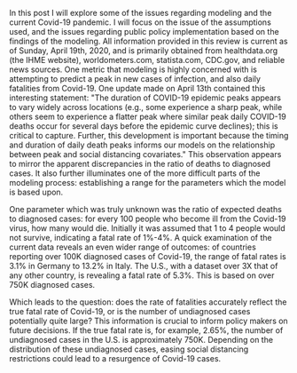   In this post I will explore some of the issues regarding modeling and the current Covid-19 pandemic.  I will focus on the issue
of the assumptions used, and the issues regarding public policy implementation based on the findings of the modeling.
  All information provided in this review is current as of Sunday, April 19th, 2020, and is primarily obtained from 
  healthdata.org (the IHME website), worldometers.com, statista.com, CDC.gov, and reliable news sources.
  One metric that modeling is highly concerned with is attempting to predict a peak in new cases of infection, and also daily fatalities 
  from Covid-19.  One update made on April 13th contained this interesting statement: "The duration of COVID-19 epidemic peaks appears to vary widely across locations 
  (e.g., some experience a sharp peak, while others seem to experience a flatter peak where similar peak daily COVID-19 deaths 
  occur for several days before the epidemic curve declines); this is critical to capture. Further, this development is important 
  because the timing and duration of daily death peaks informs our models on the relationship between peak and social distancing 
  covariates."
  This observation appears to mirror the apparent discrepancies in the ratio of deaths to diagnosed cases.  It also further illuminates
  one of the more difficult parts of the modeling process:  establishing a range for the parameters which the model is based upon.
  
  One parameter which was truly unknown was the ratio of expected deaths to diagnosed cases:  for every 100 people who become ill
  from the Covid-19 virus, how many would die.  Initially it was assumed that 1 to 4 people would not survive, indicating a fatal rate
  of 1%-4%.  A quick examination of the current data reveals an even wider range of outcomes: of countries reporting over 100K diagnosed
  cases of Covid-19, the range of fatal rates is 3.1% in Germany to 13.2% in Italy.  The U.S., with a dataset over 3X that of any other country,
  is revealing a fatal rate of 5.3%.  This is based on over 750K diagnosed cases.
  
  Which leads to the question:  does the rate of fatalities accurately reflect the true fatal rate of Covid-19, or is the number of 
  undiagnosed cases potentially quite large?  This information is crucial to inform policy makers on future decisions.  If the true fatal
  rate is, for example, 2.65%, the number of undiagnosed cases in the U.S. is approximately 750K.  Depending on the distribution of
  these undiagnosed cases, easing social distancing restrictions could lead to a resurgence of Covid-19 cases.
